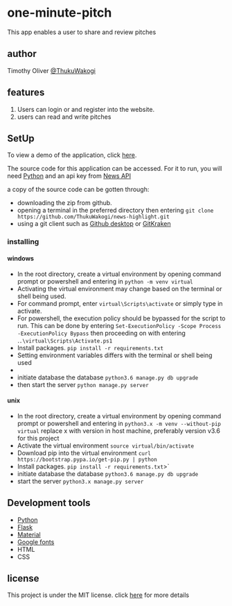 # one-minute-pitch

This app enables a user to share and review pitches

## author

Timothy Oliver [@ThukuWakogi](https://github.com/ThukuWakogi)

## features

1. Users can login or and register into the website.
2. users can read and write pitches

## SetUp

To view a demo of the application, click [here](https://https://thukuwakogi-one-minute-pitch.herokuapp.com/).

The source code for this application can be accessed. For it to run, you will need [Python](https://www.python.org/) and an api key from [News API](https://newsapi.org/)

a copy of the source code can be gotten through:

- downloading the zip from github.
- opening a terminal in the preferred directory then entering `git clone https://github.com/ThukuWakogi/news-highlight.git`
- using a git client such as [Github desktop](https://desktop.github.com/) or [GitKraken](https://www.gitkraken.com/)

### installing

#### windows

* In the root directory, create a virtual environment by opening command prompt or powershell and entering in `python -m venv virtual`
* Activating the virtual environment may change based on the terminal or shell being used.
* For command prompt, enter `virtual\Scripts\activate` or simply type in activate.
* For powershell, the execution policy should be bypassed for the script to run. This can be done by entering `Set-ExecutionPolicy -Scope Process -ExecutionPolicy Bypass` then proceeding on with entering .`.\virtual\Scripts\Activate.ps1`
* Install packages. `pip install -r requirements.txt`
* Setting environment variables differs with the terminal or shell being used
* 
* initiate database the database `python3.6 manage.py db upgrade`
* then start the server `python manage.py server`

#### unix

* In the root directory, create a virtual environment by opening command prompt or powershell and entering in `python3.x -m venv --without-pip virtual` replace x with version in host machine, preferably version v3.6 for this project
* Activate the virtual environment `source virtual/bin/activate`
* Download pip into the virtual environment `curl https://bootstrap.pypa.io/get-pip.py | python`
* Install packages. `pip install -r requirements.txt`>`
* initiate database the database `python3.6 manage.py db upgrade`
* start the server `python3.x manage.py server`

## Development tools
* [Python](https://www.python.org/)
* [Flask](https://palletsprojects.com/p/flask/)
* [Material](https://material.io/)
* [Google fonts](https://fonts.google.com/)
* HTML
* CSS

## license
This project is under the MIT license. click [here](https://github.com/ThukuWakogi/one-minute-pitch/blob/master/LICENSE) for more details
